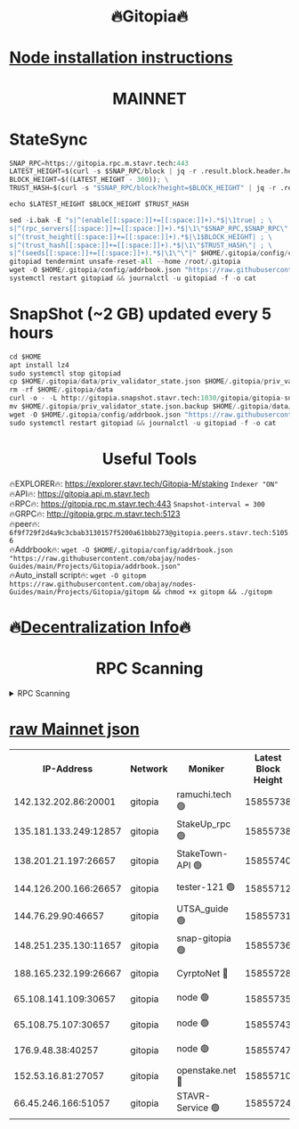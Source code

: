 <h1 align="center"> 🔥Gitopia🔥</h1>

[Node installation instructions](https://github.com/obajay/nodes-Guides/tree/main/Projects/Gitopia)
=

<h1 align="center"> MAINNET</h1>

# StateSync
```python
SNAP_RPC=https://gitopia.rpc.m.stavr.tech:443
LATEST_HEIGHT=$(curl -s $SNAP_RPC/block | jq -r .result.block.header.height); \
BLOCK_HEIGHT=$((LATEST_HEIGHT - 300)); \
TRUST_HASH=$(curl -s "$SNAP_RPC/block?height=$BLOCK_HEIGHT" | jq -r .result.block_id.hash)

echo $LATEST_HEIGHT $BLOCK_HEIGHT $TRUST_HASH

sed -i.bak -E "s|^(enable[[:space:]]+=[[:space:]]+).*$|\1true| ; \
s|^(rpc_servers[[:space:]]+=[[:space:]]+).*$|\1\"$SNAP_RPC,$SNAP_RPC\"| ; \
s|^(trust_height[[:space:]]+=[[:space:]]+).*$|\1$BLOCK_HEIGHT| ; \
s|^(trust_hash[[:space:]]+=[[:space:]]+).*$|\1\"$TRUST_HASH\"| ; \
s|^(seeds[[:space:]]+=[[:space:]]+).*$|\1\"\"|" $HOME/.gitopia/config/config.toml
gitopiad tendermint unsafe-reset-all --home /root/.gitopia
wget -O $HOME/.gitopia/config/addrbook.json "https://raw.githubusercontent.com/obajay/nodes-Guides/main/Projects/Gitopia/addrbook.json"
systemctl restart gitopiad && journalctl -u gitopiad -f -o cat
```
# SnapShot (~2 GB) updated every 5 hours
```python
cd $HOME
apt install lz4
sudo systemctl stop gitopiad
cp $HOME/.gitopia/data/priv_validator_state.json $HOME/.gitopia/priv_validator_state.json.backup
rm -rf $HOME/.gitopia/data
curl -o - -L http://gitopia.snapshot.stavr.tech:1030/gitopia/gitopia-snap.tar.lz4 | lz4 -c -d - | tar -x -C $HOME/.gitopia --strip-components 2
mv $HOME/.gitopia/priv_validator_state.json.backup $HOME/.gitopia/data/priv_validator_state.json
wget -O $HOME/.gitopia/config/addrbook.json "https://raw.githubusercontent.com/obajay/nodes-Guides/main/Projects/Gitopia/addrbook.json"
sudo systemctl restart gitopiad && journalctl -u gitopiad -f -o cat
```
 <h1 align="center"> Useful Tools</h1>

🔥EXPLORER🔥:      https://explorer.stavr.tech/Gitopia-M/staking  `Indexer "ON"` \
🔥API🔥: 			 		 https://gitopia.api.m.stavr.tech \
🔥RPC🔥:           https://gitopia.rpc.m.stavr.tech:443              `Snapshot-interval = 300` \
🔥GRPC🔥:          http://gitopia.grpc.m.stavr.tech:5123 \
🔥peer🔥:					 `6f9f729f2d4a9c3cbab3130157f5200a61bbb273@gitopia.peers.stavr.tech:51056` \
🔥Addrbook🔥:    ```wget -O $HOME/.gitopia/config/addrbook.json "https://raw.githubusercontent.com/obajay/nodes-Guides/main/Projects/Gitopia/addrbook.json"``` \
🔥Auto_install script🔥: ```wget -O gitopm https://raw.githubusercontent.com/obajay/nodes-Guides/main/Projects/Gitopia/gitopm && chmod +x gitopm && ./gitopm```

🔥[Decentralization Info](https://github.com/obajay/StateSync-snapshots/tree/main/Projects/Gitopia/Decentralization)🔥
=

<h1 align="center"> RPC Scanning</h1>

<details>
<summary>RPC Scanning</summary>

<h2 align="center"> We scan nodes in real time every 4 hours. And we provide the final result of RPC endpoints.
We cannot influence the operation of these nodes in any way. </h2>


```python
If Voting Power is higher than 0 --> then the Node is a validator of the network and may be subject to attack and be a potential threat to the chain.
```
```python
We marked such validators with a red symbol
```

</details>

[raw Mainnet json](https://rpc-check.gitopm.stavr.tech/gitopm/rpc-gitopm-result.json)
=

<table><tr><th>IP-Address</th><th>Network</th><th>Moniker</th><th>Latest Block Height</th><th>Earliest Block Height</th><th>Catching Up</th><th>Tx Index</th><th>Voting Power</th><th>Scan Time</th></tr><tr><td>142.132.202.86:20001</td><td>gitopia</td><td>ramuchi.tech 🟢</td><td>15855738</td><td>6548337</td><td>False</td><td>on</td><td>0</td><td>2024-03-24T17:50:19.601644566UTC</td></tr><tr><td>135.181.133.249:12857</td><td>gitopia</td><td>StakeUp_rpc 🟢</td><td>15855738</td><td>8010001</td><td>False</td><td>on</td><td>0</td><td>2024-03-24T17:50:19.902210191UTC</td></tr><tr><td>138.201.21.197:26657</td><td>gitopia</td><td>StakeTown-API 🟢</td><td>15855740</td><td>12733501</td><td>False</td><td>on</td><td>0</td><td>2024-03-24T17:50:24.277079973UTC</td></tr><tr><td>144.126.200.166:26657</td><td>gitopia</td><td>tester-121 🟢</td><td>15855712</td><td>12832814</td><td>False</td><td>off</td><td>0</td><td>2024-03-24T17:49:38.955578723UTC</td></tr><tr><td>144.76.29.90:46657</td><td>gitopia</td><td>UTSA_guide 🟢</td><td>15855731</td><td>13035301</td><td>False</td><td>on</td><td>0</td><td>2024-03-24T17:50:08.473902556UTC</td></tr><tr><td>148.251.235.130:11657</td><td>gitopia</td><td>snap-gitopia 🟢</td><td>15855736</td><td>14941501</td><td>False</td><td>on</td><td>0</td><td>2024-03-24T17:50:17.332157641UTC</td></tr><tr><td>188.165.232.199:26667</td><td>gitopia</td><td>CyrptoNet 🔴</td><td>15855728</td><td>15044042</td><td>False</td><td>off</td><td>18667</td><td>2024-03-24T17:50:04.188067278UTC</td></tr><tr><td>65.108.141.109:30657</td><td>gitopia</td><td>node 🟢</td><td>15855735</td><td>15095965</td><td>False</td><td>on</td><td>0</td><td>2024-03-24T17:50:14.935148171UTC</td></tr><tr><td>65.108.75.107:30657</td><td>gitopia</td><td>node 🟢</td><td>15855743</td><td>15146660</td><td>False</td><td>on</td><td>0</td><td>2024-03-24T17:50:28.657211073UTC</td></tr><tr><td>176.9.48.38:40257</td><td>gitopia</td><td>node 🟢</td><td>15855747</td><td>15437001</td><td>False</td><td>on</td><td>0</td><td>2024-03-24T17:50:35.018461552UTC</td></tr><tr><td>152.53.16.81:27057</td><td>gitopia</td><td>openstake.net 🔴</td><td>15855710</td><td>15603701</td><td>False</td><td>off</td><td>61686</td><td>2024-03-24T17:49:36.568163089UTC</td></tr><tr><td>66.45.246.166:51057</td><td>gitopia</td><td>STAVR-Service 🟢</td><td>15855724</td><td>15848001</td><td>False</td><td>on</td><td>0</td><td>2024-03-24T17:49:59.861262704UTC</td></tr></table>
